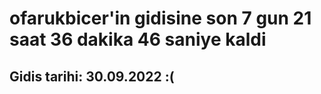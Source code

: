 # ofarukbicer'in gidisine son 7 gun 21 saat 36 dakika 46 saniye kaldi

## Gidis tarihi: 30.09.2022 :(